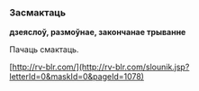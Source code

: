 ### Засмактаць
**дзеяслоў, размоўнае, закончанае трыванне**

Пачаць смактаць.

<a rel="author">[http://rv-blr.com/](http://rv-blr.com/slounik.jsp?letterId=0&maskId=0&pageId=1078)</a>
